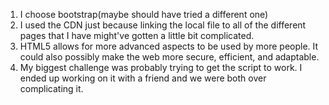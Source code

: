 1. I choose bootstrap(maybe should have tried a different one)
2. I used the CDN just because linking the local file to all of the different pages that I have might've gotten a little bit complicated.
3. HTML5 allows for more advanced aspects to be used by more people.  It could also possibly make the web more secure, efficient, and adaptable.
4. My biggest challenge was probably trying to get the script to work. I ended up working on it with a friend and we were both over complicating it.
